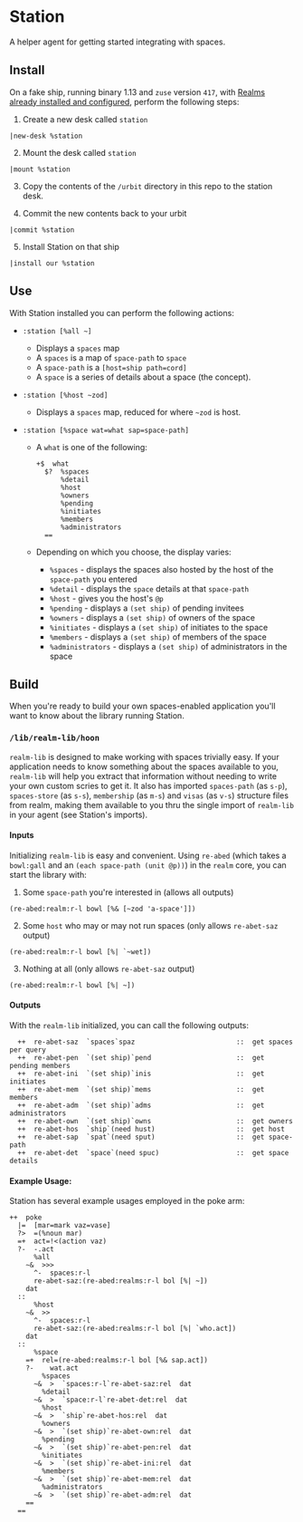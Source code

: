 # Station
A helper agent for getting started integrating with spaces.

## Install

On a fake ship, running binary 1.13 and `zuse` version `417`, with [Realms already installed and configured](https://github.com/holium/realm), perform the following steps:

1. Create a new desk called `station`
  ```
  |new-desk %station
  ```

2. Mount the desk called `station`
  ```
  |mount %station
  ```

3. Copy the contents of the `/urbit` directory in this repo to the station desk.

4. Commit the new contents back to your urbit
  ```
  |commit %station
  ```

5. Install Station on that ship
  ```
  |install our %station
  ```

## Use
With Station installed you can perform the following actions:

* `:station [%all ~]`
  - Displays a `spaces` map
  - A `spaces` is a map of `space-path` to `space`
  - A `space-path` is a `[host=ship path=cord]`
  - A `space` is a series of details about a space (the concept).


* `:station [%host ~zod]`
  - Displays a `spaces` map, reduced for where `~zod` is host.


* `:station [%space wat=what sap=space-path]`
  - A `what` is one of the following:
    ```
    +$  what
      $?  %spaces
          %detail
          %host
          %owners
          %pending
          %initiates
          %members
          %administrators
      ==
    ```

  - Depending on which you choose, the display varies:
    + `%spaces` - displays the spaces also hosted by the host of the `space-path` you entered
    + `%detail` - displays the `space` details at that `space-path`
    + `%host` - gives you the host's `@p`
    + `%pending` - displays a `(set ship)` of pending invitees
    + `%owners` - displays a `(set ship)` of owners of the space
    + `%initiates` - displays a `(set ship)` of initiates to the space
    + `%members` - displays a `(set ship)` of members of the space
    + `%administrators` - displays a `(set ship)` of administrators in the space

## Build

When you're ready to build your own spaces-enabled application you'll want to know about the library running Station.

### `/lib/realm-lib/hoon`

`realm-lib` is designed to make working with spaces trivially easy. If your application needs to know something about the spaces available to you, `realm-lib` will help you extract that information without needing to write your own custom scries to get it. It also has imported `spaces-path` (as `s-p`), `spaces-store` (as `s-s`), `membership` (as `m-s`) and `visas` (as `v-s`) structure files from realm, making them available to you thru the single import of `realm-lib` in your agent (see Station's imports).

#### Inputs

Initializing `realm-lib` is easy and convenient. Using `re-abed` (which takes a `bowl:gall` and an `(each space-path (unit @p))`) in the `realm` core, you can start the library with:
1. Some `space-path` you're interested in (allows all outputs)
  ```
  (re-abed:realm:r-l bowl [%& [~zod 'a-space']])
  ```

2. Some `host` who may or may not run spaces (only allows `re-abet-saz` output)
  ```
  (re-abed:realm:r-l bowl [%| `~wet])
  ```

3. Nothing at all (only allows `re-abet-saz` output)
  ```
  (re-abed:realm:r-l bowl [%| ~])
  ```


#### Outputs

With the `realm-lib` initialized, you can call the following outputs:
```
  ++  re-abet-saz  `spaces`spaz                         ::  get spaces per query
  ++  re-abet-pen  `(set ship)`pend                     ::  get pending members
  ++  re-abet-ini  `(set ship)`inis                     ::  get initiates
  ++  re-abet-mem  `(set ship)`mems                     ::  get members
  ++  re-abet-adm  `(set ship)`adms                     ::  get administrators
  ++  re-abet-own  `(set ship)`owns                     ::  get owners
  ++  re-abet-hos  `ship`(need hust)                    ::  get host
  ++  re-abet-sap  `spat`(need sput)                    ::  get space-path
  ++  re-abet-det  `space`(need spuc)                   ::  get space details
```

#### Example Usage:
Station has several example usages employed in the poke arm:

```
++  poke
  |=  [mar=mark vaz=vase]
  ?>  =(%noun mar)
  =+  act=!<(action vaz)
  ?-  -.act
      %all
    ~&  >>>
      ^-  spaces:r-l
      re-abet-saz:(re-abed:realms:r-l bol [%| ~])
    dat
  ::
      %host  
    ~&  >>
      ^-  spaces:r-l
      re-abet-saz:(re-abed:realms:r-l bol [%| `who.act])
    dat
  ::
      %space
    =+  rel=(re-abed:realms:r-l bol [%& sap.act])
    ?-    wat.act
        %spaces
      ~&  >  `spaces:r-l`re-abet-saz:rel  dat
        %detail
      ~&  >  `space:r-l`re-abet-det:rel  dat
        %host
      ~&  >  `ship`re-abet-hos:rel  dat
        %owners
      ~&  >  `(set ship)`re-abet-own:rel  dat
        %pending
      ~&  >  `(set ship)`re-abet-pen:rel  dat
        %initiates
      ~&  >  `(set ship)`re-abet-ini:rel  dat
        %members
      ~&  >  `(set ship)`re-abet-mem:rel  dat
        %administrators
      ~&  >  `(set ship)`re-abet-adm:rel  dat
    ==
  ==
```